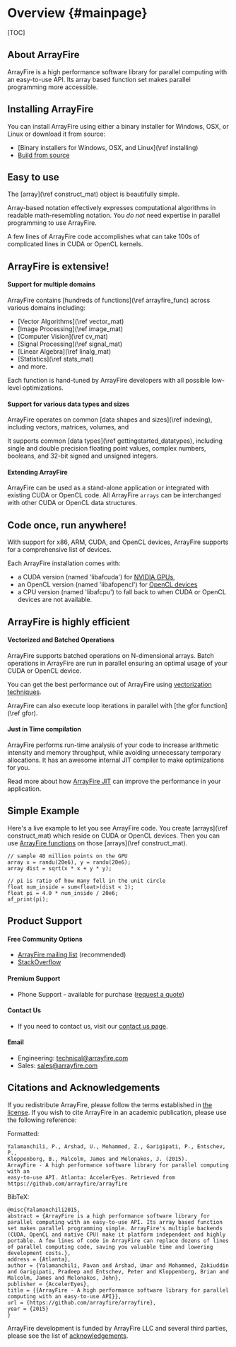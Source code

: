Overview {#mainpage}
========

[TOC]

## About ArrayFire

ArrayFire is a high performance software library for parallel computing with an easy-to-use API. Its array based function set makes parallel programming more accessible.

## Installing ArrayFire

You can install ArrayFire using either a binary installer for Windows, OSX,
or Linux or download it from source:

* [Binary installers for Windows, OSX, and Linux](\ref installing)
* [Build from source](https://github.com/arrayfire/arrayfire)

## Easy to use

The [array](\ref construct_mat) object is beautifully simple.

Array-based notation effectively expresses computational algorithms in
readable math-resembling notation. You _do not_ need expertise in
parallel programming to use ArrayFire.

A few lines of ArrayFire code
accomplishes what can take 100s of complicated lines in CUDA or OpenCL
kernels.

## ArrayFire is extensive!

#### Support for multiple domains

ArrayFire contains [hundreds of functions](\ref arrayfire_func) across various domains including:
- [Vector Algorithms](\ref vector_mat)
- [Image Processing](\ref image_mat)
- [Computer Vision](\ref cv_mat)
- [Signal Processing](\ref signal_mat)
- [Linear Algebra](\ref linalg_mat)
- [Statistics](\ref stats_mat)
- and more.

Each function is hand-tuned by ArrayFire
developers with all possible low-level optimizations.

#### Support for various data types and sizes

ArrayFire operates on common [data shapes and sizes](\ref indexing),
including vectors, matrices, volumes, and

It supports common [data types](\ref gettingstarted_datatypes),
including single and double precision floating
point values, complex numbers, booleans, and 32-bit signed and
unsigned integers.

#### Extending ArrayFire

ArrayFire can be used as a stand-alone application or integrated with
existing CUDA or OpenCL code. All ArrayFire `arrays` can be
interchanged with other CUDA or OpenCL data structures.

## Code once, run anywhere!

With support for x86, ARM, CUDA, and OpenCL devices, ArrayFire supports for a comprehensive list of devices.

Each ArrayFire installation comes with:
 - a CUDA version (named 'libafcuda') for [NVIDIA
 GPUs](https://developer.nvidia.com/cuda-gpus),
 - an OpenCL version (named 'libafopencl') for [OpenCL devices](http://www.khronos.org/conformance/adopters/conformant-products#opencl)
 - a CPU version (named 'libafcpu') to fall back to when CUDA or OpenCL devices are not available.

## ArrayFire is highly efficient

#### Vectorized and Batched Operations

ArrayFire supports batched operations on N-dimensional arrays.
Batch operations in ArrayFire are run in parallel ensuring an optimal usage of your CUDA or OpenCL device.

You can get the best performance out of ArrayFire using [vectorization techniques]().

ArrayFire can also execute loop iterations in parallel with
[the gfor function](\ref gfor).

#### Just in Time compilation

ArrayFire performs run-time analysis of your code to increase
arithmetic intensity and memory throughput, while avoiding unnecessary
temporary allocations. It has an awesome internal JIT compiler to make
optimizations for you.

Read more about how [ArrayFire JIT](http://arrayfire.com/performance-of-arrayfire-jit-code-generation/) can improve the performance in your application.

## Simple Example

Here's a live example to let you see ArrayFire code. You create [arrays](\ref
construct_mat) which reside on CUDA or OpenCL devices. Then you can use
[ArrayFire functions](modules.htm) on those [arrays](\ref construct_mat).

~~~~~~~~~~~~~~~~~~~~~~~~~~~~~~~~~~~~~~~~~~~~~~~~~~~~{.cpp}
// sample 40 million points on the GPU
array x = randu(20e6), y = randu(20e6);
array dist = sqrt(x * x + y * y);

// pi is ratio of how many fell in the unit circle
float num_inside = sum<float>(dist < 1);
float pi = 4.0 * num_inside / 20e6;
af_print(pi);
~~~~~~~~~~~~~~~~~~~~~~~~~~~~~~~~~~~~~~~~~~~~~~~~~~~~

## Product Support

#### Free Community Options

* [ArrayFire mailing list](https://groups.google.com/forum/#!forum/arrayfire-users) (recommended)
* [StackOverflow](http://stackoverflow.com/questions/tagged/arrayfire)

#### Premium Support

* Phone Support - available for purchase ([request a quote](mailto:sales@arrayfire.com))

#### Contact Us

* If you need to contact us, visit our
[contact us page](http://arrayfire.com/company/#contact).

#### Email

* Engineering: technical@arrayfire.com
* Sales: sales@arrayfire.com

## Citations and Acknowledgements

If you redistribute ArrayFire, please follow the terms established in <a href="https://github.com/arrayfire/arrayfire/blob/master/LICENSE">the license</a>.
If you wish to cite ArrayFire in an academic publication, please use the
following reference:

Formatted:

    Yalamanchili, P., Arshad, U., Mohammed, Z., Garigipati, P., Entschev, P.,
    Kloppenborg, B., Malcolm, James and Melonakos, J. (2015).
    ArrayFire - A high performance software library for parallel computing with an
    easy-to-use API. Atlanta: AccelerEyes. Retrieved from https://github.com/arrayfire/arrayfire

BibTeX:

    @misc{Yalamanchili2015,
    abstract = {ArrayFire is a high performance software library for parallel computing with an easy-to-use API. Its array based function set makes parallel programming simple. ArrayFire's multiple backends (CUDA, OpenCL and native CPU) make it platform independent and highly portable. A few lines of code in ArrayFire can replace dozens of lines of parallel computing code, saving you valuable time and lowering development costs.},
    address = {Atlanta},
    author = {Yalamanchili, Pavan and Arshad, Umar and Mohammed, Zakiuddin and Garigipati, Pradeep and Entschev, Peter and Kloppenborg, Brian and Malcolm, James and Melonakos, John},
    publisher = {AccelerEyes},
    title = {{ArrayFire - A high performance software library for parallel computing with an easy-to-use API}},
    url = {https://github.com/arrayfire/arrayfire},
    year = {2015}
    }

ArrayFire development is funded by ArrayFire LLC and several third parties, please see the list of <a href="https://github.com/arrayfire/arrayfire/blob/master/ACKNOWLEDGEMENTS.md">acknowledgements</a>.
